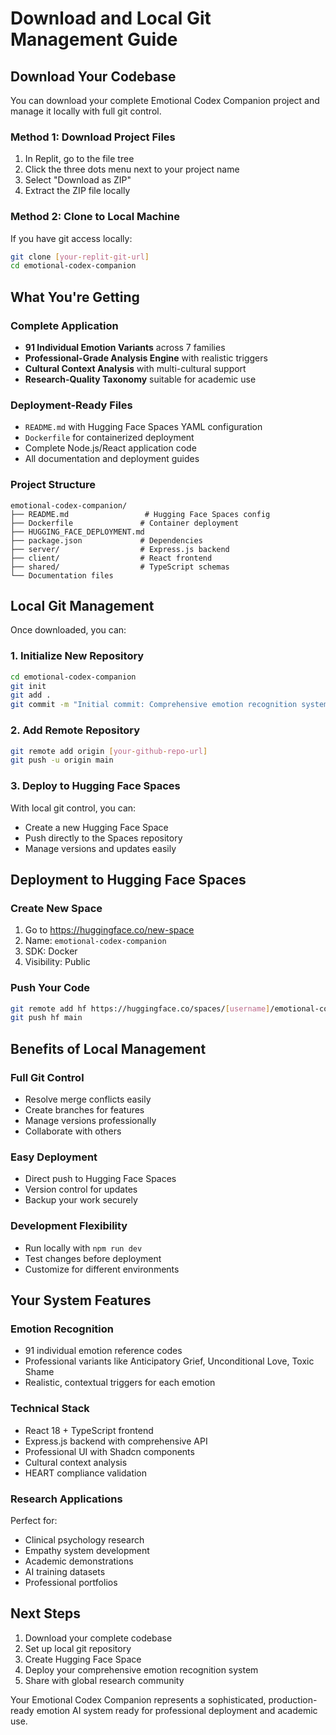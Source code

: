 # Download and Local Git Management Guide

## Download Your Codebase

You can download your complete Emotional Codex Companion project and manage it locally with full git control.

### Method 1: Download Project Files
1. In Replit, go to the file tree
2. Click the three dots menu next to your project name
3. Select "Download as ZIP"
4. Extract the ZIP file locally

### Method 2: Clone to Local Machine
If you have git access locally:
```bash
git clone [your-replit-git-url]
cd emotional-codex-companion
```

## What You're Getting

### Complete Application
- **91 Individual Emotion Variants** across 7 families
- **Professional-Grade Analysis Engine** with realistic triggers
- **Cultural Context Analysis** with multi-cultural support
- **Research-Quality Taxonomy** suitable for academic use

### Deployment-Ready Files
- `README.md` with Hugging Face Spaces YAML configuration
- `Dockerfile` for containerized deployment
- Complete Node.js/React application code
- All documentation and deployment guides

### Project Structure
```
emotional-codex-companion/
├── README.md                 # Hugging Face Spaces config
├── Dockerfile               # Container deployment
├── HUGGING_FACE_DEPLOYMENT.md
├── package.json             # Dependencies
├── server/                  # Express.js backend
├── client/                  # React frontend
├── shared/                  # TypeScript schemas
└── Documentation files
```

## Local Git Management

Once downloaded, you can:

### 1. Initialize New Repository
```bash
cd emotional-codex-companion
git init
git add .
git commit -m "Initial commit: Comprehensive emotion recognition system with 91 variants"
```

### 2. Add Remote Repository
```bash
git remote add origin [your-github-repo-url]
git push -u origin main
```

### 3. Deploy to Hugging Face Spaces
With local git control, you can:
- Create a new Hugging Face Space
- Push directly to the Spaces repository
- Manage versions and updates easily

## Deployment to Hugging Face Spaces

### Create New Space
1. Go to https://huggingface.co/new-space
2. Name: `emotional-codex-companion`
3. SDK: Docker
4. Visibility: Public

### Push Your Code
```bash
git remote add hf https://huggingface.co/spaces/[username]/emotional-codex-companion
git push hf main
```

## Benefits of Local Management

### Full Git Control
- Resolve merge conflicts easily
- Create branches for features
- Manage versions professionally
- Collaborate with others

### Easy Deployment
- Direct push to Hugging Face Spaces
- Version control for updates
- Backup your work securely

### Development Flexibility
- Run locally with `npm run dev`
- Test changes before deployment
- Customize for different environments

## Your System Features

### Emotion Recognition
- 91 individual emotion reference codes
- Professional variants like Anticipatory Grief, Unconditional Love, Toxic Shame
- Realistic, contextual triggers for each emotion

### Technical Stack
- React 18 + TypeScript frontend
- Express.js backend with comprehensive API
- Professional UI with Shadcn components
- Cultural context analysis
- HEART compliance validation

### Research Applications
Perfect for:
- Clinical psychology research
- Empathy system development
- Academic demonstrations
- AI training datasets
- Professional portfolios

## Next Steps

1. Download your complete codebase
2. Set up local git repository
3. Create Hugging Face Space
4. Deploy your comprehensive emotion recognition system
5. Share with global research community

Your Emotional Codex Companion represents a sophisticated, production-ready emotion AI system ready for professional deployment and academic use.